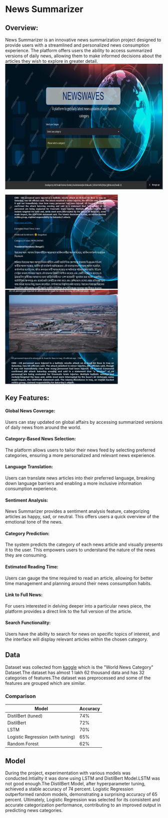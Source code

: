# News Summarizer

## Overview:
News Summarizer is an innovative news summarization project designed to provide users with a streamlined and personalized news consumption experience. The platform offers users the ability to access summarized versions of daily news, allowing them to make informed decisions about the articles they wish to explore in greater detail.
<img src = "picture/Interface.png" width="900" height="400">  
<p align="left">
  <img src="picture/1.png" width="360" height="300" />
  <img src="picture/2.png" width="360" height="300" />
</p>

## Key Features:

#### Global News Coverage:
Users can stay updated on global affairs by accessing summarized versions of daily news from around the world.

#### Category-Based News Selection:
The platform allows users to tailor their news feed by selecting preferred categories, ensuring a more personalized and relevant news experience.

#### Language Translation:
Users can translate news articles into their preferred language, breaking down language barriers and enabling a more inclusive information consumption experience.

#### Sentiment Analysis:
News Summarizer provides a sentiment analysis feature, categorizing articles as happy, sad, or neutral. This offers users a quick overview of the emotional tone of the news.

#### Category Prediction:
The system predicts the category of each news article and visually presents it to the user. This empowers users to understand the nature of the news they are consuming.

#### Estimated Reading Time:
Users can gauge the time required to read an article, allowing for better time management and planning around their news consumption habits.

#### Link to Full News:
For users interested in delving deeper into a particular news piece, the platform provides a direct link to the full version of the article.

#### Search Functionality:
Users have the ability to search for news on specific topics of interest, and the interface will display relevant articles within the chosen category.


## Data
Dataset was collected from [kaggle](https://www.kaggle.com/datasets/rmisra/news-category-dataset) which is the "World News Category" Dataset.The dataset has almost 1 lakh 62 thousand data and has 32 categories of features.The dataset was preprocessed and some of the features are grouped which are similar.
### Comparison 

| Model                               | Accuracy |
|-------------------------------------|----------|
| DistilBert (tuned)                  | 74%      |
| DistilBert                          | 72%      |
| LSTM                                | 70%      |
| Logistic Regression (with tuning)   | 65%      |
| Random Forest                       | 62%      |


## Model 

During the project, experimentation with various models was conducted.Intiallty it was done using LSTM and DistilBert Model.LSTM was not good enough.The DistilBert Model, after hyperparameter tuning, achieved a stable accuracy of 74 percent. Logistic Regression outperformed random models, demonstrating a surprising accuracy of 65 percent. Ultimately, Logistic Regression was selected for its consistent and accurate categorization performance, contributing to an improved output in predicting news categories.


